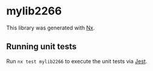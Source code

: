 # mylib2266

This library was generated with [Nx](https://nx.dev).

## Running unit tests

Run `nx test mylib2266` to execute the unit tests via [Jest](https://jestjs.io).
